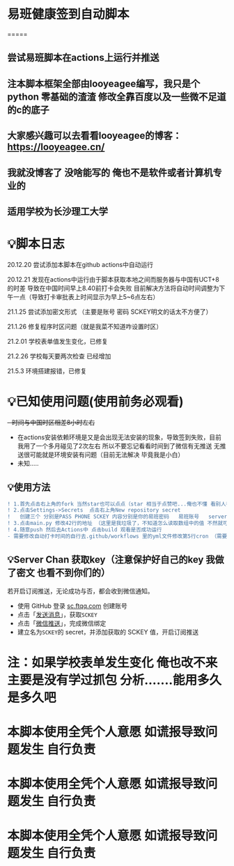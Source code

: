 # 易班健康签到自动脚本
=====
## 尝试易班脚本在actions上运行并推送

## 注本脚本框架全部由looyeagee编写，我只是个python 零基础的渣渣 修改全靠百度以及一些微不足道的c的底子 

## 大家感兴趣可以去看看looyeagee的博客：https://looyeagee.cn/

## 我就没博客了 没啥能写的 俺也不是软件或者计算机专业的

## 适用学校为长沙理工大学

# 💡脚本日志
20.12.20
尝试添加本脚本在github actions中自动运行

20.12.21
发现在actions中运行由于脚本获取本地之间而服务器与中国有UCT+8 的时差 导致在中国时间早上8.40前打卡会失败
目前解决方法将自动时间调整为下午一点（导致打卡审批表上时间显示为早上5~6点左右）

21.1.25
尝试添加密文形式 （主要是账号 密码 SCKEY明文的话太不方便了）

21.1.26
修复程序时区问题（就是我菜不知道咋设置时区）

21.2.01
学校表单值发生变化，已修复

21.2.26
学校每天要两次检查 已经增加

21.5.3
环境搭建报错，已修复

# 💡已知使用问题(使用前务必观看)
~~- 时间与中国时区相差8小时左右~~
- 在actions安装依赖环境是又是会出现无法安装的现象，导致签到失败，目前我用了一个多月碰见了2次左右 所以不要忘记看看时间到了微信有无推送 无推送很可能就是环境安装有问题（目前无法解决 毕竟我是小白）
- 未知.....

## 💡使用方法
```diff
! 1.首先点击右上角的fork 当然star也可以点点（star 相当于点赞吧...俺也不懂 看别人都在求我也求一个 fork才是最重要的不然无法进行下面的步骤）
! 2.点击Settings->Secrets  点击右上角New repository secret 
!   创建三个 分别是PASS PHONE SCKEY 内容分别是你的易班密码   易班账号   server chan的key（获取方法我放后面，用来推送的）
! 3.点击main.py 修改42行的地址 （这里是我垃圾了，不知道怎么读取数组中的值 不然就可以密文了  (￣ω￣;)  ）
! 4.随意push 然后去Actions中 点击build 观看是否成功运行
- 需要修改自动打卡时间的自行去.github/workflows 里的yml文件修改第5行cron （需要了解cron表达式）
```
## 💡Server Chan 获取key（注意保护好自己的key 我做了密文 也看不到你们的）
若开启订阅推送，无论成功与否，都会收到微信通知。

- 使用 GitHub 登录 [sc.ftqq.com](http://sc.ftqq.com/?c=github&a=login) 创建账号
- 点击「[发送消息](http://sc.ftqq.com/?c=code)」，获取`SCKEY`
- 点击「[微信推送](http://sc.ftqq.com/?c=wechat&a=bind)」，完成微信绑定
- 建立名为`SCKEY`的 secret，并添加获取的 SCKEY 值，开启订阅推送

注：如果学校表单发生变化 俺也改不来 主要是没有学过抓包 分析.......能用多久是多久吧
===
   本脚本使用全凭个人意愿 如谎报导致问题发生 自行负责
===
  本脚本使用全凭个人意愿 如谎报导致问题发生 自行负责
===
  本脚本使用全凭个人意愿 如谎报导致问题发生 自行负责
===


